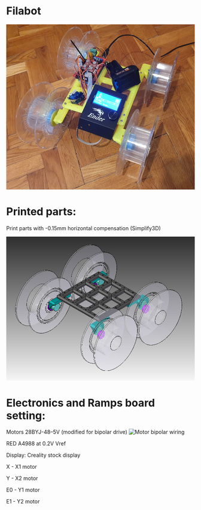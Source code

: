# Filabot

![filabot](filabot_photo.jpg)

# Printed parts:

 Print parts with -0.15mm horizontal compensation (Simplify3D)

![filabot](filabot.jpg)

# Electronics and Ramps board setting:

Motors 28BYJ-48–5V (modified for bipolar drive)
![Motor bipolar wiring](28BYJ-48–5V_connector_change.jpg)

RED A4988 at 0.2V Vref

Display: Creality stock display

 X  - X1 motor
 
 Y  - X2 motor
 
 E0 - Y1 motor
 
 E1 - Y2 motor
